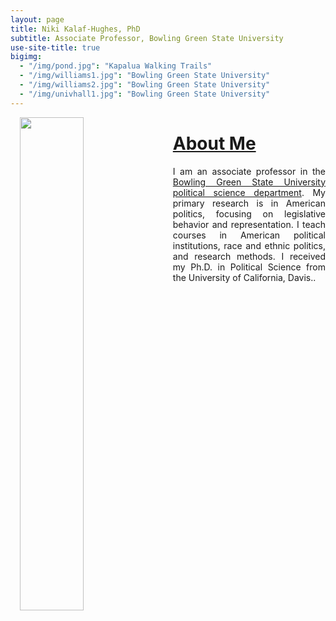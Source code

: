 ```yaml
---
layout: page
title: Niki Kalaf-Hughes, PhD
subtitle: Associate Professor, Bowling Green State University
use-site-title: true
bigimg:
  - "/img/pond.jpg": "Kapalua Walking Trails"
  - "/img/williams1.jpg": "Bowling Green State University"
  - "/img/williams2.jpg": "Bowling Green State University"
  - "/img/univhall1.jpg": "Bowling Green State University"
---
```



<p><img align="left" style="padding: 0 15px; width: 45%; height: 45%" src="img/ducks.jpg"></p>
<p style="margin-top: 20px;"> </p>

# [About Me](https://www.joshuaboston.com/cv/)

<p align="justify">I am an associate professor in the <a href="https://www.bgsu.edu/arts-and-sciences/political-science.html" target="_blank">Bowling Green State University political science department</a>. My primary research is in American politics, focusing on legislative behavior and representation. I teach courses in American political institutions, race and ethnic politics, and research methods. I received my Ph.D. in Political Science from the University of California, Davis..</p>



